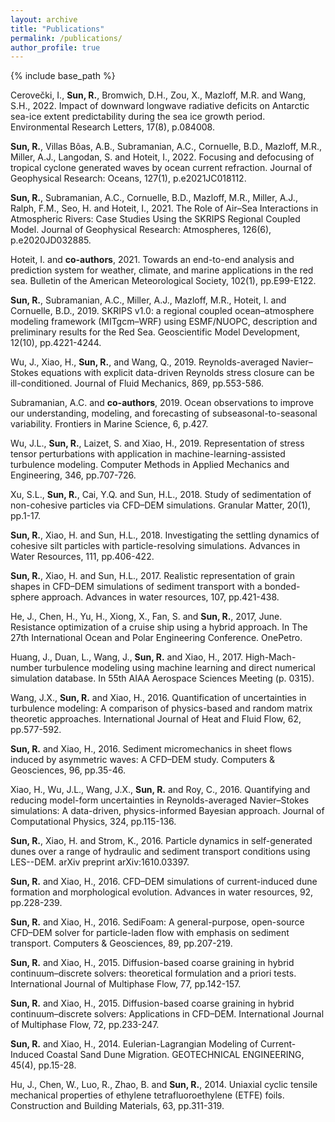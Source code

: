 ```yaml
---
layout: archive
title: "Publications"
permalink: /publications/
author_profile: true
---
```


{% include base_path %}

Cerovečki, I., **Sun, R.**, Bromwich, D.H., Zou, X., Mazloff, M.R. and Wang,
S.H., 2022. Impact of downward longwave radiative deficits on Antarctic sea-ice
extent predictability during the sea ice growth period. Environmental Research
Letters, 17(8), p.084008.

**Sun, R.**, Villas Bôas, A.B., Subramanian, A.C., Cornuelle, B.D., Mazloff, M.R.,
Miller, A.J., Langodan, S. and Hoteit, I., 2022. Focusing and defocusing of
tropical cyclone generated waves by ocean current refraction. Journal of
Geophysical Research: Oceans, 127(1), p.e2021JC018112.

**Sun, R.**, Subramanian, A.C., Cornuelle, B.D., Mazloff, M.R., Miller, A.J.,
Ralph, F.M., Seo, H. and Hoteit, I., 2021. The Role of Air–Sea Interactions in
Atmospheric Rivers: Case Studies Using the SKRIPS Regional Coupled Model.
Journal of Geophysical Research: Atmospheres, 126(6), p.e2020JD032885.

Hoteit, I. and **co-authors**, 2021. Towards an end-to-end analysis and
prediction system for weather, climate, and marine applications in the red sea.
Bulletin of the American Meteorological Society, 102(1), pp.E99-E122.

**Sun, R.**, Subramanian, A.C., Miller, A.J., Mazloff, M.R., Hoteit, I. and
Cornuelle, B.D., 2019. SKRIPS v1.0: a regional coupled ocean–atmosphere
modeling framework (MITgcm–WRF) using ESMF/NUOPC, description and preliminary
results for the Red Sea. Geoscientific Model Development, 12(10), pp.4221-4244.

Wu, J., Xiao, H., **Sun, R.**, and Wang, Q., 2019. Reynolds-averaged Navier–Stokes
equations with explicit data-driven Reynolds stress closure can be
ill-conditioned. Journal of Fluid Mechanics, 869, pp.553-586.

Subramanian, A.C. and **co-authors**, 2019. Ocean observations to improve our
understanding, modeling, and forecasting of subseasonal-to-seasonal
variability. Frontiers in Marine Science, 6, p.427.

Wu, J.L., **Sun, R.**, Laizet, S. and Xiao, H., 2019. Representation of stress
tensor perturbations with application in machine-learning-assisted turbulence
modeling. Computer Methods in Applied Mechanics and Engineering, 346,
pp.707-726.

Xu, S.L., **Sun, R.**, Cai, Y.Q. and Sun, H.L., 2018. Study of sedimentation of
non-cohesive particles via CFD–DEM simulations. Granular Matter, 20(1),
pp.1-17.

**Sun, R.**, Xiao, H. and Sun, H.L., 2018. Investigating the settling dynamics of
cohesive silt particles with particle-resolving simulations. Advances in Water
Resources, 111, pp.406-422.

**Sun, R.**, Xiao, H. and Sun, H.L., 2017. Realistic representation of grain shapes
in CFD–DEM simulations of sediment transport with a bonded-sphere approach.
Advances in water resources, 107, pp.421-438.

He, J., Chen, H., Yu, H., Xiong, X., Fan, S. and **Sun, R.**, 2017, June.
Resistance optimization of a cruise ship using a hybrid approach. In The 27th
International Ocean and Polar Engineering Conference. OnePetro.

Huang, J., Duan, L., Wang, J., **Sun, R.** and Xiao, H., 2017. High-Mach-number
turbulence modeling using machine learning and direct numerical simulation
database. In 55th AIAA Aerospace Sciences Meeting (p. 0315).

Wang, J.X., **Sun, R.** and Xiao, H., 2016. Quantification of uncertainties in
turbulence modeling: A comparison of physics-based and random matrix theoretic
approaches. International Journal of Heat and Fluid Flow, 62, pp.577-592.

**Sun, R.** and Xiao, H., 2016. Sediment micromechanics in sheet flows induced by
asymmetric waves: A CFD–DEM study. Computers & Geosciences, 96, pp.35-46.

Xiao, H., Wu, J.L., Wang, J.X., **Sun, R.** and Roy, C., 2016. Quantifying and
reducing model-form uncertainties in Reynolds-averaged Navier–Stokes
simulations: A data-driven, physics-informed Bayesian approach. Journal of
Computational Physics, 324, pp.115-136.

**Sun, R.**, Xiao, H. and Strom, K., 2016. Particle dynamics in self-generated
dunes over a range of hydraulic and sediment transport conditions using
LES--DEM. arXiv preprint arXiv:1610.03397.

**Sun, R.** and Xiao, H., 2016. CFD–DEM simulations of current-induced dune
formation and morphological evolution. Advances in water resources, 92,
pp.228-239.

**Sun, R.** and Xiao, H., 2016. SediFoam: A general-purpose, open-source CFD–DEM
solver for particle-laden flow with emphasis on sediment transport. Computers &
Geosciences, 89, pp.207-219.

**Sun, R.** and Xiao, H., 2015. Diffusion-based coarse graining in hybrid
continuum–discrete solvers: theoretical formulation and a priori tests.
International Journal of Multiphase Flow, 77, pp.142-157.

**Sun, R.** and Xiao, H., 2015. Diffusion-based coarse graining in hybrid
continuum–discrete solvers: Applications in CFD–DEM. International Journal of
Multiphase Flow, 72, pp.233-247.

**Sun, R.** and Xiao, H., 2014. Eulerian-Lagrangian Modeling of Current-Induced
Coastal Sand Dune Migration. GEOTECHNICAL ENGINEERING, 45(4), pp.15-28.

Hu, J., Chen, W., Luo, R., Zhao, B. and **Sun, R.**, 2014. Uniaxial cyclic tensile
mechanical properties of ethylene tetrafluoroethylene (ETFE) foils.
Construction and Building Materials, 63, pp.311-319.
